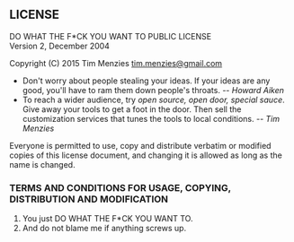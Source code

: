 
## LICENSE

DO WHAT THE F*CK YOU WANT TO PUBLIC LICENSE   
Version 2, December 2004   

Copyright (C) 2015 Tim Menzies <tim.menzies@gmail.com> 

+ Don't worry about people stealing your ideas. If
  your ideas are any good, you'll have to ram them
  down people's throats.
  _-- Howard Aiken_
+ To reach a wider audience, try _open source, open door, special sauce_. 
  Give away your tools to get a foot in the door. Then sell the
  customization services that tunes the tools to local conditions.
  _-- Tim Menzies_
 
Everyone is permitted to use, copy and distribute
verbatim or modified copies of this license
document, and changing it is allowed as long as the
name is changed.

### TERMS AND CONDITIONS FOR USAGE, COPYING, DISTRIBUTION AND MODIFICATION 

1. You just DO WHAT THE F*CK YOU WANT TO.
2. And do not blame me if anything screws up.


